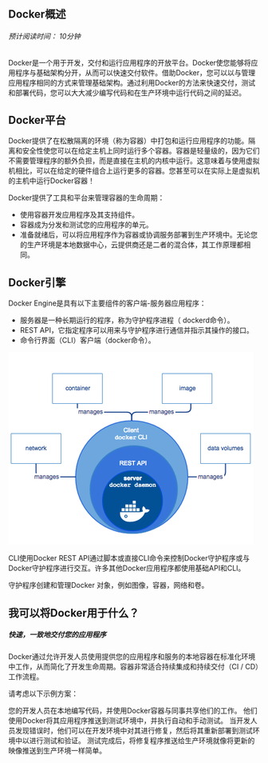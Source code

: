 ## Docker概述
###### 预计阅读时间： 10分钟
Docker是一个用于开发，交付和运行应用程序的开放平台。Docker使您能够将应用程序与基础架构分开，从而可以快速交付软件。借助Docker，您可以以与管理应用程序相同的方式来管理基础架构。通过利用Docker的方法来快速交付，测试和部署代码，您可以大大减少编写代码和在生产环境中运行代码之间的延迟。

## Docker平台
Docker提供了在松散隔离的环境（称为容器）中打包和运行应用程序的功能。隔离和安全性使您可以在给定主机上同时运行多个容器。容器是轻量级的，因为它们不需要管理程序的额外负担，而是直接在主机的内核中运行。这意味着与使用虚拟机相比，可以在给定的硬件组合上运行更多的容器。您甚至可以在实际上是虚拟机的主机中运行Docker容器！

Docker提供了工具和平台来管理容器的生命周期：
* 使用容器开发应用程序及其支持组件。
* 容器成为分发和测试您的应用程序的单元。
* 准备就绪后，可以将应用程序作为容器或协调服务部署到生产环境中。无论您的生产环境是本地数据中心，云提供商还是二者的混合体，其工作原理都相同。

## Docker引擎
Docker Engine是具有以下主要组件的客户端-服务器应用程序：

* 服务器是一种长期运行的程序，称为守护程序进程（ dockerd命令）。
* REST API，它指定程序可以用来与守护程序进行通信并指示其操作的接口。
* 命令行界面（CLI）客户端（docker命令）。

<img alt="docker引擎" src="../../images/docker/engine-components-flow.png" width="" height="" />

CLI使用Docker REST API通过脚本或直接CLI命令来控制Docker守护程序或与Docker守护程序进行交互。许多其他Docker应用程序都使用基础API和CLI。

守护程序创建和管理Docker 对象，例如图像，容器，网络和卷。

## 我可以将Docker用于什么？
##### 快速，一致地交付您的应用程序

Docker通过允许开发人员使用提供您的应用程序和服务的本地容器在标准化环境中工作，从而简化了开发生命周期。容器非常适合持续集成和持续交付（CI / CD）工作流程。

请考虑以下示例方案：

您的开发人员在本地编写代码，并使用Docker容器与同事共享他们的工作。
他们使用Docker将其应用程序推送到测试环境中，并执行自动和手动测试。
当开发人员发现错误时，他们可以在开发环境中对其进行修复，然后将其重新部署到测试环境中以进行测试和验证。
测试完成后，将修复程序推送给生产环境就像将更新的映像推送到生产环境一样简单。





